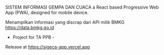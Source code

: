 SISTEM INFORMASI GEMPA DAN CUACA
a React based Progressive Web App (PWA), designed for mobile device.

Menampilkan informasi yang discrap dari API milik BMKG https://data.bmkg.go.id

- Project for TA PPB -

Release at https://sigeca-app.vercel.app
